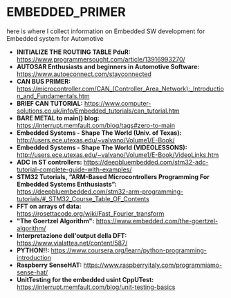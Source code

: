 # EMBEDDED_PRIMER
here is where I collect information on Embedded SW development for Embedded system for Automotive
* **INITIALIZE THE ROUTING TABLE PduR:** https://www.programmersought.com/article/13916993270/
* **AUTOSAR Enthusiasts and beginners in Automotive Software:** https://www.autoeconnect.com/stayconnected  
* **CAN BUS PRIMER:** https://microcontroller.com/CAN_(Controller_Area_Network):_Introduction_and_Fundamentals.htm
* **BRIEF CAN TUTORIAL:** https://www.computer-solutions.co.uk/info/Embedded_tutorials/can_tutorial.htm
* **BARE METAL to main() blog:** https://interrupt.memfault.com/blog/tags#zero-to-main
* **Embedded Systems - Shape The World (Univ. of Texas):** http://users.ece.utexas.edu/~valvano/Volume1/E-Book/
* **Embedded Systems - Shape The World (VIDEOLESSONS):** http://users.ece.utexas.edu/~valvano/Volume1/E-Book/VideoLinks.htm
* **ADC in ST controllers:** https://deepbluembedded.com/stm32-adc-tutorial-complete-guide-with-examples/
* **STM32 Tutorials, “ARM-Based Microcontrollers Programming For Embedded Systems Enthusiasts”:** https://deepbluembedded.com/stm32-arm-programming-tutorials/#_STM32_Course_Table_OF_Contents
* **FFT on arrays of data:** https://rosettacode.org/wiki/Fast_Fourier_transform
* **"The Goertzel Algorithm":** https://www.embedded.com/the-goertzel-algorithm/
* **Interpretazione dell'output della DFT:** https://www.vialattea.net/content/587/
* **PYTHON!!:** https://www.coursera.org/learn/python-programming-introduction
* **Raspberry SenseHAT:** https://www.raspberryitaly.com/programmiamo-sense-hat/
* **UnitTesting for the embedded usint CppUTest:** https://interrupt.memfault.com/blog/unit-testing-basics
